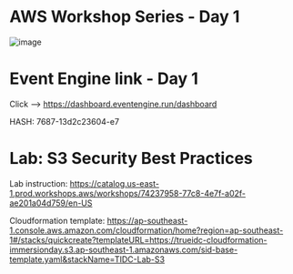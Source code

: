 # AWS Workshop Series - Day 1

![image](https://user-images.githubusercontent.com/58282807/188838866-7af2f903-d945-4442-bc3e-ffff23af9dd7.png)

# Event Engine link - Day 1
Click --> https://dashboard.eventengine.run/dashboard

HASH: 7687-13d2c23604-e7

# Lab: S3 Security Best Practices
Lab instruction: https://catalog.us-east-1.prod.workshops.aws/workshops/74237958-77c8-4e7f-a02f-ae201a04d759/en-US

Cloudformation template: https://ap-southeast-1.console.aws.amazon.com/cloudformation/home?region=ap-southeast-1#/stacks/quickcreate?templateURL=https://trueidc-cloudformation-immersionday.s3.ap-southeast-1.amazonaws.com/sid-base-template.yaml&stackName=TIDC-Lab-S3
